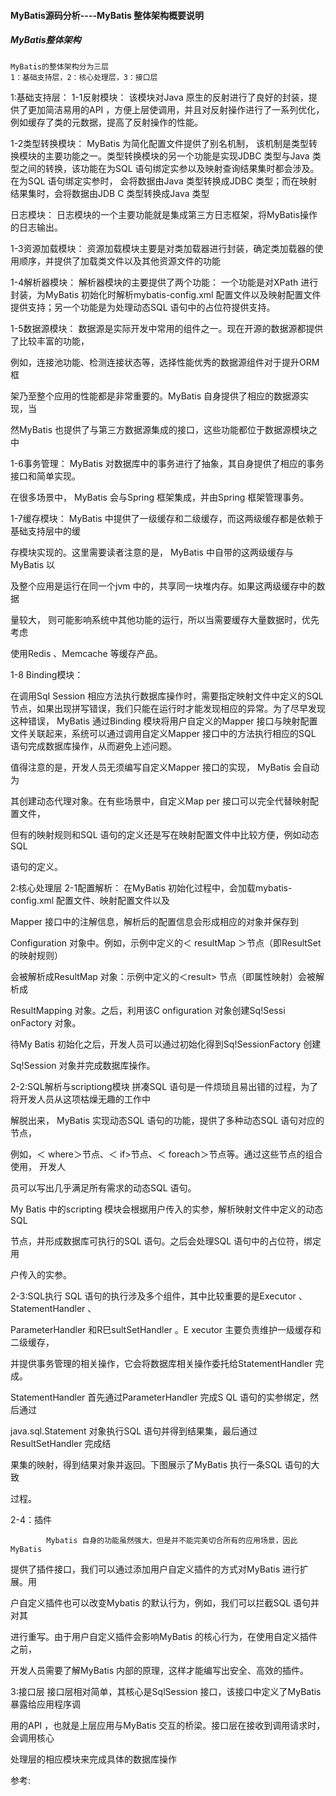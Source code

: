 #### MyBatis源码分析----MyBatis 整体架构概要说明

##### MyBatis整体架构

    MyBatis的整体架构分为三层
    1：基础支持层，2：核心处理层，3：接口层



 

1:基础支持层：
1-1反射模块：
该模块对Java 原生的反射进行了良好的封装，提供了更加简洁易用的API ，方便上层使调用，并且对反射操作进行了一系列优化，例如缓存了类的元数据，提高了反射操作的性能。

1-2类型转换模块：
MyBatis 为简化配置文件提供了别名机制， 该机制是类型转换模块的主要功能之一。类型转换模块的另一个功能是实现JDBC 类型与Java 类型之间的转换，该功能在为SQL 语句绑定实参以及映射查询结果集时都会涉及。在为SQL 语句绑定实参时， 会将数据由Java 类型转换成JDBC 类型；而在映射结果集时，会将数据由JDB C 类型转换成Java 类型

日志模块：
            日志模块的一个主要功能就是集成第三方日志框架，将MyBatis操作的日志输出。

1-3资源加载模块：
资源加载模块主要是对类加载器进行封装，确定类加载器的使用顺序，并提供了加载类文件以及其他资源文件的功能

 

1-4解析器模块：
解析器模块的主要提供了两个功能： 一个功能是对XPath 进行封装，为MyBatis 初始化时解析mybatis-config.xml 配置文件以及映射配置文件提供支持；另一个功能是为处理动态SQL 语句中的占位符提供支持。

 

1-5数据源模块：
数据源是实际开发中常用的组件之一。现在开源的数据源都提供了比较丰富的功能，

例如，连接池功能、检测连接状态等，选择性能优秀的数据源组件对于提升ORM 框

架乃至整个应用的性能都是非常重要的。MyBatis 自身提供了相应的数据源实现，当

然MyBatis 也提供了与第三方数据源集成的接口，这些功能都位于数据源模块之中

 

1-6事务管理：
MyBatis 对数据库中的事务进行了抽象，其自身提供了相应的事务接口和简单实现。

在很多场景中， MyBatis 会与Spring 框架集成，并由Spring 框架管理事务。

 

1-7缓存模块：
MyBatis 中提供了一级缓存和二级缓存，而这两级缓存都是依赖于基础支持层中的缓

存模块实现的。这里需要读者注意的是， MyBatis 中自带的这两级缓存与MyBatis 以

及整个应用是运行在同一个jvm 中的，共享同一块堆内存。如果这两级缓存中的数据

量较大， 则可能影响系统中其他功能的运行，所以当需要缓存大量数据时，优先考虑

使用Redis 、Memcache 等缓存产品。

 

1-8 Binding模块：

在调用SqI Session 相应方法执行数据库操作时，需要指定映射文件中定义的SQL 节点，如果出现拼写错误，我们只能在运行时才能发现相应的异常。为了尽早发现这种错误， MyBatis 通过Binding 模块将用户自定义的Mapper 接口与映射配置文件关联起来，系统可以通过调用自定义Mapper 接口中的方法执行相应的SQL 语句完成数据库操作，从而避免上述问题。

值得注意的是，开发人员无须编写自定义Mapper 接口的实现， MyBatis 会自动为

其创建动态代理对象。在有些场景中，自定义Map per 接口可以完全代替映射配置文件，

但有的映射规则和SQL 语句的定义还是写在映射配置文件中比较方便，例如动态SQL

语句的定义。



2:核心处理层
2-1配置解析：
在MyBatis 初始化过程中，会加载mybatis-config.xml 配置文件、映射配置文件以及

Mapper 接口中的注解信息，解析后的配置信息会形成相应的对象并保存到

Configuration 对象中。例如，示例中定义的＜ resultMap ＞节点（即ResultSet 的映射规则）

会被解析成ResultMap 对象：示例中定义的＜result> 节点（即属性映射）会被解析成

ResultMapping 对象。之后，利用该C onfiguration 对象创建Sq!Sessi onFactory 对象。

待My Batis 初始化之后，开发人员可以通过初始化得到Sq!SessionFactory 创建

Sq!Session 对象并完成数据库操作。

 

2-2:SQL解析与scriptiong模块
拼凑SQL 语句是一件烦琐且易出错的过程，为了将开发人员从这项枯燥无趣的工作中

解脱出来， MyBatis 实现动态SQL 语句的功能，提供了多种动态SQL 语句对应的节点，

例如，＜ where＞节点、＜ if>节点、＜ foreach＞节点等。通过这些节点的组合使用， 开发人

员可以写出几乎满足所有需求的动态SQL 语句。

My Batis 中的scripting 模块会根据用户传入的实参，解析映射文件中定义的动态SQL

节点，并形成数据库可执行的SQL 语句。之后会处理SQL 语句中的占位符，绑定用

户传入的实参。

2-3:SQL执行
SQL 语句的执行涉及多个组件，其中比较重要的是Executor 、StatementHandler 、

ParameterHandler 和R巳sultSetHandler 。E xecutor 主要负责维护一级缓存和二级缓存，

并提供事务管理的相关操作，它会将数据库相关操作委托给StatementHandler 完成。

StatementHandler 首先通过ParameterHandler 完成S QL 语句的实参绑定，然后通过

java.sql.Statement 对象执行SQL 语句并得到结果集，最后通过ResultSetHandler 完成结

果集的映射，得到结果对象并返回。下图展示了MyBatis 执行一条SQL 语句的大致

过程。



 

2-4：插件

            Mybatis 自身的功能虽然强大，但是并不能完美切合所有的应用场景，因此MyBatis

提供了插件接口，我们可以通过添加用户自定义插件的方式对MyBatis 进行扩展。用

户自定义插件也可以改变Mybatis 的默认行为，例如，我们可以拦截SQL 语句并对其

进行重写。由于用户自定义插件会影响MyBatis 的核心行为，在使用自定义插件之前，

开发人员需要了解MyBatis 内部的原理，这样才能编写出安全、高效的插件。

3:接口层
接口层相对简单，其核心是SqlSession 接口，该接口中定义了MyBatis 暴露给应用程序调

用的API ，也就是上层应用与MyBatis 交互的桥梁。接口层在接收到调用请求时，会调用核心

处理层的相应模块来完成具体的数据库操作


参考:
